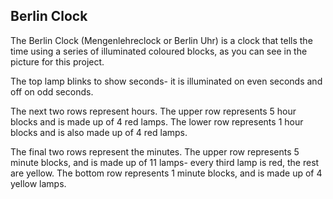 ## Berlin Clock

The Berlin Clock (Mengenlehreclock or Berlin Uhr) is a clock that tells the time using a series of illuminated coloured blocks, as you can see in the picture for this project.

The top lamp blinks to show seconds- it is illuminated on even seconds and off on odd seconds.

The next two rows represent hours. The upper row represents 5 hour blocks and is made up of 4 red lamps. The lower row represents 1 hour blocks and is also made up of 4 red lamps.

The final two rows represent the minutes. The upper row represents 5 minute blocks, and is made up of 11 lamps- every third lamp is red, the rest are yellow. The bottom row represents 1 minute blocks, and is made up of 4 yellow lamps.
